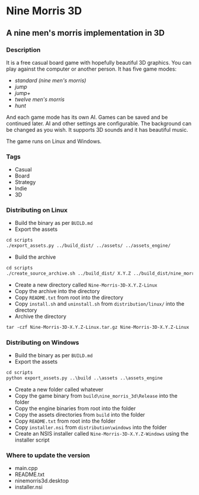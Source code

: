 # Nine Morris 3D

## A nine men's morris implementation in 3D

### Description

It is a free casual board game with hopefully beautiful 3D graphics. You can play against the computer
or another person. It has five game modes:

- _standard (nine men's morris)_
- _jump_
- _jump+_
- _twelve men's morris_
- _hunt_

And each game mode has its own AI. Games can be saved and be continued later. AI and other
settings are configurable. The background can be changed as you wish. It supports 3D sounds and
it has beautiful music.

The game runs on Linux and Windows.

### Tags

- Casual
- Board
- Strategy
- Indie
- 3D

### Distributing on Linux

- Build the binary as per `BUILD.md`
- Export the assets

```txt
cd scripts
./export_assets.py ../build_dist/ ../assets/ ../assets_engine/
```

- Build the archive

```txt
cd scripts
./create_source_archive.sh ../build_dist/ X.Y.Z ../build_dist/nine_morris_3d/nine_morris_3d ../ ../build_dist/assets/icons/ ../distribution/linux/ninemorris3d.desktop ../build_dist/assets/ ../build_dist/assets_engine/
```

- Create a new directory called `Nine-Morris-3D-X.Y.Z-Linux`
- Copy the archive into the directory
- Copy `README.txt` from root into the directory
- Copy `install.sh` and `uninstall.sh` from `distribution/linux/` into the directory
- Archive the directory

```txt
tar -czf Nine-Morris-3D-X.Y.Z-Linux.tar.gz Nine-Morris-3D-X.Y.Z-Linux
```

### Distributing on Windows

- Build the binary as per `BUILD.md`
- Export the assets

```txt
cd scripts
python export_assets.py ..\build ..\assets ..\assets_engine
```

- Create a new folder called whatever
- Copy the game binary from `build\nine_morris_3d\Release` into the folder
- Copy the engine binaries from root into the folder
- Copy the assets directories from `build` into the folder
- Copy `README.txt` from root into the folder
- Copy `installer.nsi` from `distribution\windows` into the folder
- Create an NSIS installer called `Nine-Morris-3D-X.Y.Z-Windows` using the installer script

### Where to update the version

- main.cpp
- README.txt
- ninemorris3d.desktop
- installer.nsi
